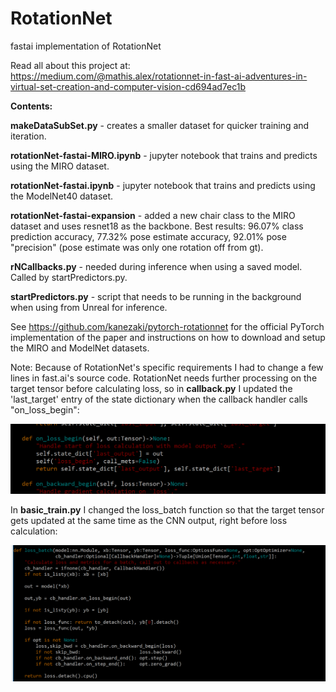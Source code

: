 # RotationNet
fastai implementation of RotationNet

Read all about this project at: https://medium.com/@mathis.alex/rotationnet-in-fast-ai-adventures-in-virtual-set-creation-and-computer-vision-cd694ad7ec1b

<b>Contents:</b>

<b>makeDataSubSet.py</b> - creates a smaller dataset for quicker training and iteration.

<b>rotationNet-fastai-MIRO.ipynb</b> - jupyter notebook that trains and predicts using the MIRO dataset.

<b>rotationNet-fastai.ipynb</b> - jupyter notebook that trains and predicts using the ModelNet40 dataset.

<b>rotationNet-fastai-expansion</b> - added a new chair class to the MIRO dataset and uses resnet18 as the backbone. Best results: 96.07% class prediction accuracy, 77.32% pose estimate accuracy, 92.01% pose "precision" (pose estimate was only one rotation off from gt).

<b>rNCallbacks.py</b> - needed during inference when using a saved model. Called by startPredictors.py.

<b>startPredictors.py</b> - script that needs to be running in the background when using from Unreal for inference.


See https://github.com/kanezaki/pytorch-rotationnet for the official PyTorch implementation of the paper and instructions on how to download and setup the MIRO and ModelNet datasets.

Note: Because of RotationNet's specific requirements I had to change a few lines in fast.ai's source code. RotationNet needs further processing on the target tensor before calculating loss, so in <b>callback.py</b> I updated the 'last_target' entry of the state dictionary when the callback handler calls "on_loss_begin":

<p align="center">
<img src="callbacks_changes.png" width="700px"><br>
</p>

In <b>basic_train.py</b> I changed the loss_batch function so that the target tensor gets updated at the same time as the CNN output, right before loss calculation:

<p align="center">
<img src="basic_train_changes.png" width="800px"><br>
</p>
